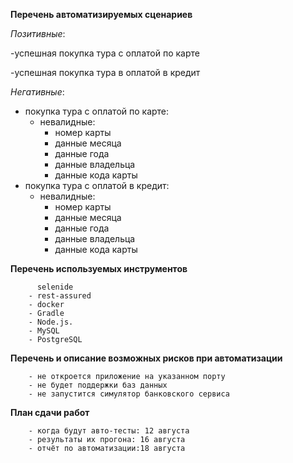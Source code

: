 **Перечень автоматизируемых сценариев**

_Позитивные_:

-успешная покупка тура с оплатой по карте

-успешная покупка тура в оплатой в кредит

_Негативные_:
- покупка тура с оплатой по карте:
   - невалидные:
      - номер карты
      - данные месяца
      - данные года
      - данные владельца
      - данные кода карты
- покупка тура с оплатой в кредит:
    - невалидные:
        - номер карты
        - данные месяца
        - данные года
        - данные владельца
        - данные кода карты
      
**Перечень используемых инструментов**

          selenide
        - rest-assured
        - docker
        - Gradle
        - Node.js.
        - MySQL
        - PostgreSQL

**Перечень и описание возможных рисков при автоматизации**

        - не откроется приложение на указанном порту
        - не будет поддержки баз данных
        - не запустится симулятор банковского сервиса

**План сдачи работ** 

        - когда будут авто-тесты: 12 августа
        - результаты их прогона: 16 августа
        - отчёт по автоматизации:18 августа
